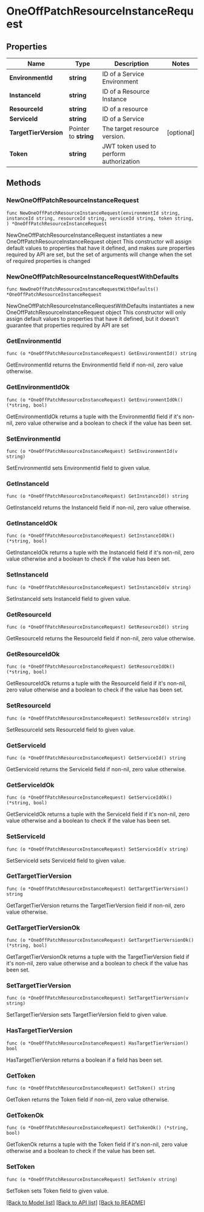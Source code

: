 # OneOffPatchResourceInstanceRequest

## Properties

Name | Type | Description | Notes
------------ | ------------- | ------------- | -------------
**EnvironmentId** | **string** | ID of a Service Environment | 
**InstanceId** | **string** | ID of a Resource Instance | 
**ResourceId** | **string** | ID of a resource | 
**ServiceId** | **string** | ID of a Service | 
**TargetTierVersion** | Pointer to **string** | The target resource version. | [optional] 
**Token** | **string** | JWT token used to perform authorization | 

## Methods

### NewOneOffPatchResourceInstanceRequest

`func NewOneOffPatchResourceInstanceRequest(environmentId string, instanceId string, resourceId string, serviceId string, token string, ) *OneOffPatchResourceInstanceRequest`

NewOneOffPatchResourceInstanceRequest instantiates a new OneOffPatchResourceInstanceRequest object
This constructor will assign default values to properties that have it defined,
and makes sure properties required by API are set, but the set of arguments
will change when the set of required properties is changed

### NewOneOffPatchResourceInstanceRequestWithDefaults

`func NewOneOffPatchResourceInstanceRequestWithDefaults() *OneOffPatchResourceInstanceRequest`

NewOneOffPatchResourceInstanceRequestWithDefaults instantiates a new OneOffPatchResourceInstanceRequest object
This constructor will only assign default values to properties that have it defined,
but it doesn't guarantee that properties required by API are set

### GetEnvironmentId

`func (o *OneOffPatchResourceInstanceRequest) GetEnvironmentId() string`

GetEnvironmentId returns the EnvironmentId field if non-nil, zero value otherwise.

### GetEnvironmentIdOk

`func (o *OneOffPatchResourceInstanceRequest) GetEnvironmentIdOk() (*string, bool)`

GetEnvironmentIdOk returns a tuple with the EnvironmentId field if it's non-nil, zero value otherwise
and a boolean to check if the value has been set.

### SetEnvironmentId

`func (o *OneOffPatchResourceInstanceRequest) SetEnvironmentId(v string)`

SetEnvironmentId sets EnvironmentId field to given value.


### GetInstanceId

`func (o *OneOffPatchResourceInstanceRequest) GetInstanceId() string`

GetInstanceId returns the InstanceId field if non-nil, zero value otherwise.

### GetInstanceIdOk

`func (o *OneOffPatchResourceInstanceRequest) GetInstanceIdOk() (*string, bool)`

GetInstanceIdOk returns a tuple with the InstanceId field if it's non-nil, zero value otherwise
and a boolean to check if the value has been set.

### SetInstanceId

`func (o *OneOffPatchResourceInstanceRequest) SetInstanceId(v string)`

SetInstanceId sets InstanceId field to given value.


### GetResourceId

`func (o *OneOffPatchResourceInstanceRequest) GetResourceId() string`

GetResourceId returns the ResourceId field if non-nil, zero value otherwise.

### GetResourceIdOk

`func (o *OneOffPatchResourceInstanceRequest) GetResourceIdOk() (*string, bool)`

GetResourceIdOk returns a tuple with the ResourceId field if it's non-nil, zero value otherwise
and a boolean to check if the value has been set.

### SetResourceId

`func (o *OneOffPatchResourceInstanceRequest) SetResourceId(v string)`

SetResourceId sets ResourceId field to given value.


### GetServiceId

`func (o *OneOffPatchResourceInstanceRequest) GetServiceId() string`

GetServiceId returns the ServiceId field if non-nil, zero value otherwise.

### GetServiceIdOk

`func (o *OneOffPatchResourceInstanceRequest) GetServiceIdOk() (*string, bool)`

GetServiceIdOk returns a tuple with the ServiceId field if it's non-nil, zero value otherwise
and a boolean to check if the value has been set.

### SetServiceId

`func (o *OneOffPatchResourceInstanceRequest) SetServiceId(v string)`

SetServiceId sets ServiceId field to given value.


### GetTargetTierVersion

`func (o *OneOffPatchResourceInstanceRequest) GetTargetTierVersion() string`

GetTargetTierVersion returns the TargetTierVersion field if non-nil, zero value otherwise.

### GetTargetTierVersionOk

`func (o *OneOffPatchResourceInstanceRequest) GetTargetTierVersionOk() (*string, bool)`

GetTargetTierVersionOk returns a tuple with the TargetTierVersion field if it's non-nil, zero value otherwise
and a boolean to check if the value has been set.

### SetTargetTierVersion

`func (o *OneOffPatchResourceInstanceRequest) SetTargetTierVersion(v string)`

SetTargetTierVersion sets TargetTierVersion field to given value.

### HasTargetTierVersion

`func (o *OneOffPatchResourceInstanceRequest) HasTargetTierVersion() bool`

HasTargetTierVersion returns a boolean if a field has been set.

### GetToken

`func (o *OneOffPatchResourceInstanceRequest) GetToken() string`

GetToken returns the Token field if non-nil, zero value otherwise.

### GetTokenOk

`func (o *OneOffPatchResourceInstanceRequest) GetTokenOk() (*string, bool)`

GetTokenOk returns a tuple with the Token field if it's non-nil, zero value otherwise
and a boolean to check if the value has been set.

### SetToken

`func (o *OneOffPatchResourceInstanceRequest) SetToken(v string)`

SetToken sets Token field to given value.



[[Back to Model list]](../README.md#documentation-for-models) [[Back to API list]](../README.md#documentation-for-api-endpoints) [[Back to README]](../README.md)


